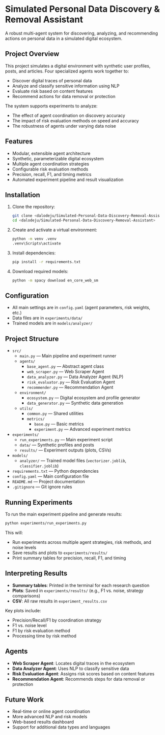 # Simulated Personal Data Discovery & Removal Assistant

A robust multi-agent system for discovering, analyzing, and recommending actions on personal data in a simulated digital ecosystem.

## Project Overview

This project simulates a digital environment with synthetic user profiles, posts, and articles. Four specialized agents work together to:
- Discover digital traces of personal data
- Analyze and classify sensitive information using NLP
- Evaluate risk based on content features
- Recommend actions for data removal or protection

The system supports experiments to analyze:
- The effect of agent coordination on discovery accuracy
- The impact of risk evaluation methods on speed and accuracy
- The robustness of agents under varying data noise

## Features

- Modular, extensible agent architecture
- Synthetic, parameterizable digital ecosystem
- Multiple agent coordination strategies
- Configurable risk evaluation methods
- Precision, recall, F1, and timing metrics
- Automated experiment pipeline and result visualization

## Installation

1. Clone the repository:
   ```bash
   git clone <dalodeju/Simulated-Personal-Data-Discovery-Removal-Assistant>
   cd <dalodeju/Simulated-Personal-Data-Discovery-Removal-Assistant>
   ```
2. Create and activate a virtual environment:
   ```bash
   python -m venv .venv
   .venv\Scripts\activate 
   ```
3. Install dependencies:
   ```bash
   pip install -r requirements.txt
   ```
4. Download required models:
   ```bash
   python -m spacy download en_core_web_sm
   ```

## Configuration

- All main settings are in `config.yaml` (agent parameters, risk weights, etc.)
- Data files are in `experiments/data/`
- Trained models are in `models/analyzer/`

## Project Structure

- `src/`
  - `main.py` — Main pipeline and experiment runner
  - `agents/`
    - `base_agent.py` — Abstract agent class
    - `web_scraper.py` — Web Scraper Agent
    - `data_analyzer.py` — Data Analyzer Agent (NLP)
    - `risk_evaluator.py` — Risk Evaluation Agent
    - `recommender.py` — Recommendation Agent
  - `environment/`
    - `ecosystem.py` — Digital ecosystem and profile generator
    - `data_generator.py` — Synthetic data generation
  - `utils/`
    - `common.py` — Shared utilities
    - `metrics/`
      - `base.py` — Basic metrics
      - `experiment.py` — Advanced experiment metrics
- `experiments/`
  - `run_experiments.py` — Main experiment script
  - `data/` — Synthetic profiles and posts
  - `results/` — Experiment outputs (plots, CSVs)
- `models/`
  - `analyzer/` — Trained model files (`vectorizer.joblib`, `classifier.joblib`)
- `requirements.txt` — Python dependencies
- `config.yaml` — Main configuration file
- `README.md` — Project documentation
- `.gitignore` — Git ignore rules

## Running Experiments

To run the main experiment pipeline and generate results:
```bash
python experiments/run_experiments.py
```
This will:
- Run experiments across multiple agent strategies, risk methods, and noise levels
- Save results and plots to `experiments/results/`
- Print summary tables for precision, recall, F1, and timing

## Interpreting Results

- **Summary tables**: Printed in the terminal for each research question
- **Plots**: Saved in `experiments/results/` (e.g., F1 vs. noise, strategy comparisons)
- **CSV**: All raw results in `experiment_results.csv`

Key plots include:
- Precision/Recall/F1 by coordination strategy
- F1 vs. noise level
- F1 by risk evaluation method
- Processing time by risk method

## Agents

- **Web Scraper Agent**: Locates digital traces in the ecosystem
- **Data Analyzer Agent**: Uses NLP to classify sensitive data
- **Risk Evaluation Agent**: Assigns risk scores based on content features
- **Recommendation Agent**: Recommends steps for data removal or protection

## Future Work

- Real-time or online agent coordination
- More advanced NLP and risk models
- Web-based results dashboard
- Support for additional data types and languages
